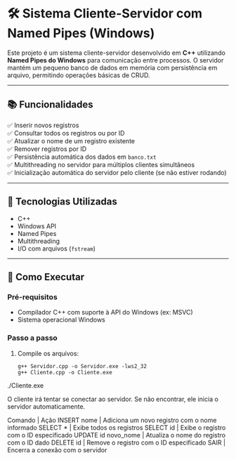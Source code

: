 # 🛠️ Sistema Cliente-Servidor com Named Pipes (Windows)

Este projeto é um sistema cliente-servidor desenvolvido em **C++** utilizando **Named Pipes do Windows** para comunicação entre processos. O servidor mantém um pequeno banco de dados em memória com persistência em arquivo, permitindo operações básicas de CRUD.

---

## 📚 Funcionalidades

✅ Inserir novos registros  
✅ Consultar todos os registros ou por ID  
✅ Atualizar o nome de um registro existente  
✅ Remover registros por ID  
✅ Persistência automática dos dados em `banco.txt`  
✅ Multithreading no servidor para múltiplos clientes simultâneos  
✅ Inicialização automática do servidor pelo cliente (se não estiver rodando)

---

## 🧱 Tecnologias Utilizadas

- C++
- Windows API
- Named Pipes
- Multithreading
- I/O com arquivos (`fstream`)

---
## 🚀 Como Executar

### Pré-requisitos

- Compilador C++ com suporte à API do Windows (ex: MSVC)
- Sistema operacional Windows

### Passo a passo

1. Compile os arquivos:
   ```
   g++ Servidor.cpp -o Servidor.exe -lws2_32
   g++ Cliente.cpp -o Cliente.exe

./Cliente.exe

O cliente irá tentar se conectar ao servidor. Se não encontrar, ele inicia o servidor automaticamente.

Comando | Ação
INSERT nome | Adiciona um novo registro com o nome informado
SELECT * | Exibe todos os registros
SELECT id | Exibe o registro com o ID especificado
UPDATE id novo_nome | Atualiza o nome do registro com o ID dado
DELETE id | Remove o registro com o ID especificado
SAIR | Encerra a conexão com o servidor

